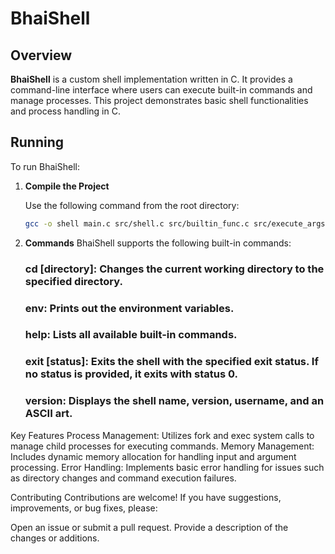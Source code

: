 # BhaiShell

## Overview

**BhaiShell** is a custom shell implementation written in C. It provides a command-line interface where users can execute built-in commands and manage processes. This project demonstrates basic shell functionalities and process handling in C.

## Running

To run BhaiShell:

1. **Compile the Project**

   Use the following command from the root directory:

   ```bash
   gcc -o shell main.c src/shell.c src/builtin_func.c src/execute_args.c src/new_process.c src/read_line.c src/split_line.c -Iinclude


2. **Commands**
    BhaiShell supports the following built-in commands:
    ### cd [directory]: Changes the current working directory to the specified directory.
    ### env: Prints out the environment variables.
    ### help: Lists all available built-in commands.
    ### exit [status]: Exits the shell with the specified exit status. If no status is provided, it exits with status 0.
    ### version: Displays the shell name, version, username, and an ASCII art.

Key Features
Process Management: Utilizes fork and exec system calls to manage child processes for executing commands.
Memory Management: Includes dynamic memory allocation for handling input and argument processing.
Error Handling: Implements basic error handling for issues such as directory changes and command execution failures.

Contributing
Contributions are welcome! If you have suggestions, improvements, or bug fixes, please:

Open an issue or submit a pull request.
Provide a description of the changes or additions.
